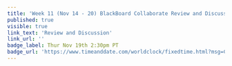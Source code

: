 ```yaml
---
title: 'Week 11 (Nov 14 - 20) BlackBoard Collaborate Review and Discussion'
published: true
visible: true
link_text: 'Review and Discussion'
link_url: ''
badge_label: Thur Nov 19th 2:30pm PT
badge_url: 'https://www.timeanddate.com/worldclock/fixedtime.html?msg=CMPT-363+Review+and+Discussion&iso=20201119T1430&p1=256&am=50'
---
```

